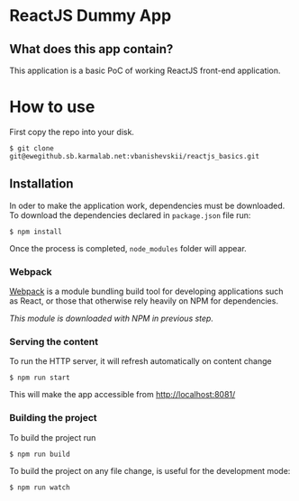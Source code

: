 # ReactJS Dummy App

## What does this app contain?

This application is a basic PoC of working ReactJS front-end application.

# How to use
First copy the repo into your disk.

```
$ git clone git@ewegithub.sb.karmalab.net:vbanishevskii/reactjs_basics.git
```

## Installation
In oder to make the application work, dependencies must be downloaded.
To download the dependencies declared in `package.json` file run:
```
$ npm install
```
Once the process is completed, `node_modules` folder will appear.

### Webpack
[Webpack](https://webpack.github.io/) is a module bundling build tool for developing applications such as React, or those that otherwise rely heavily on NPM for dependencies.

*This module is downloaded with NPM in previous step.*

### Serving the content
To run the HTTP server, it will refresh automatically on content change
```
$ npm run start
```
This will make the app accessible from [http://localhost:8081/](http://localhost:8081/)

### Building the project
To build the project run
```
$ npm run build
```
To build the project on any file change, is useful for the development mode:
```
$ npm run watch
```

